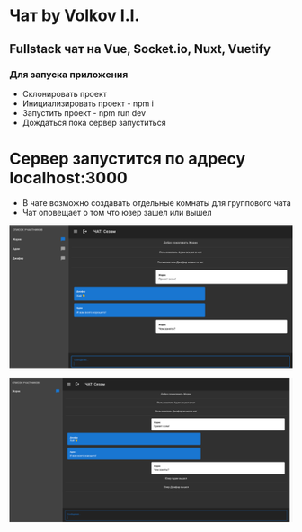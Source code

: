 # Чат by Volkov I.I.

## Fullstack чат на Vue, Socket.io, Nuxt, Vuetify

### Для запуска приложения

- Склонировать проект
- Инициализировать проект - npm i
- Запустить проект - npm run dev
- Дождаться пока сервер запуститься

# Сервер запустится по адресу localhost:3000

- В чате возможно создавать отдельные комнаты для группового чата
- Чат оповещает о том что юзер зашел или вышел

![screenshot](chat-page-1.png)

![screenshot](chat-page-2.png)
